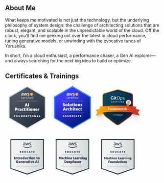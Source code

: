 ## About Me

What keeps me motivated is not just the technology, but the underlying philosophy of system design: the challenge of architecting solutions that are robust, elegant, and scalable in the unpredictable world of the cloud. Off the clock, you’ll find me geeking out over the latest in cloud performance, tuning generative models, or unwinding with the evocative tunes of Yorushika.

In short, I’m a cloud enthusiast, a performance chaser, a Gen AI explorer—and always searching for the next big idea to build or optimize.

## Certificates & Trainings
[<img src="https://raw.githubusercontent.com/bellyliu/bellyliu/refs/heads/main/badges/aws-certified-ai-practitioner.png" width="144">](https://www.credly.com/badges/1465181f-1649-4936-b19f-411683c8b9c1/public_url) [<img src="https://raw.githubusercontent.com/bellyliu/bellyliu/refs/heads/main/badges/aws-certified-solutions-architect-associate.png" width="144">](https://www.credly.com/badges/ecfee5f8-5f9f-4e1f-9ba9-052815a66c97/public_url) [<img src="https://raw.githubusercontent.com/bellyliu/bellyliu/refs/heads/main/badges/gitops-fundamentals.png" width="144">](https://www.credly.com/badges/7ef0b7ae-6d0e-4c17-924f-804aae0890d4/public_url)

[<img src="https://raw.githubusercontent.com/bellyliu/bellyliu/refs/heads/main/badges/aws-educate-introduction-to-generative-ai.png" width="144">](https://www.credly.com/badges/30b598bf-d121-4990-8c98-8268419c700b/public_url) [<img src="https://raw.githubusercontent.com/bellyliu/bellyliu/refs/heads/main/badges/aws-educate-machine-learning-deepracer.png" width="144">](https://www.credly.com/badges/6f42e831-f193-4ec7-a6db-468df2be5e58/public_url) [<img src="https://raw.githubusercontent.com/bellyliu/bellyliu/refs/heads/main/badges/aws-educate-machine-learning-foundations.png" width="144">](https://www.credly.com/badges/44b5ed2d-ef24-4cb7-bfdf-4f1eef225835/public_url)

